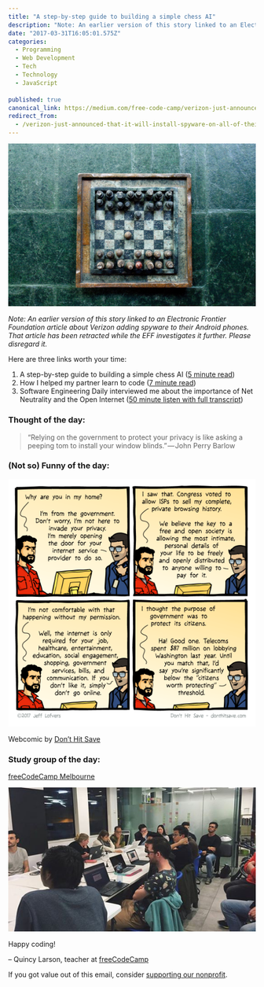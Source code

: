 ```yaml
---
title: "A step-by-step guide to building a simple chess AI"
description: "Note: An earlier version of this story linked to an Electronic Frontier Foundation article about Verizon adding spyware to their Android phones. That article has been retracted while the EFF…"
date: "2017-03-31T16:05:01.575Z"
categories: 
  - Programming
  - Web Development
  - Tech
  - Technology
  - JavaScript

published: true
canonical_link: https://medium.com/free-code-camp/verizon-just-announced-that-it-will-install-spyware-on-all-of-their-android-phones-87ade7630fe2
redirect_from:
  - /verizon-just-announced-that-it-will-install-spyware-on-all-of-their-android-phones-87ade7630fe2
---
```


![](./asset-1.jpeg)

_Note: An earlier version of this story linked to an Electronic Frontier Foundation article about Verizon adding spyware to their Android phones. That article has been retracted while the EFF investigates it further. Please disregard it._

Here are three links worth your time:

1.  A step-by-step guide to building a simple chess AI ([5 minute read](http://bit.ly/2ojhyMi))
2.  How I helped my partner learn to code ([7 minute read](http://bit.ly/2nIONHg))
3.  Software Engineering Daily interviewed me about the importance of Net Neutrality and the Open Internet ([50 minute listen with full transcript](http://bit.ly/2ocXDi6))

### Thought of the day:

> “Relying on the government to protect your privacy is like asking a peeping tom to install your window blinds.” — John Perry Barlow

### (Not so) Funny of the day:

![](./asset-2.png)

Webcomic by [Don’t Hit Save](http://bit.ly/2oH6HYH)

### Study group of the day:

[freeCodeCamp Melbourne](http://bit.ly/2kC9Kk4)

![](./asset-3.jpeg)

Happy coding!

– Quincy Larson, teacher at [freeCodeCamp](http://bit.ly/2j7Q1dN)

If you got value out of this email, consider [supporting our nonprofit](http://bit.ly/donate-to-fcc).
